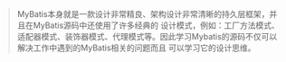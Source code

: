 > MyBatis本身就是一款设计非常精良、架构设计非常清晰的持久层框架，并且在MyBatis源码中还使用了许多经典的
设计模式，例如：工厂方法模式、适配器模式、装饰器模式、代理模式等。因此学习Mybatis的源码不仅可以解决工作中遇到的MyBatis相关的问题而且
可以学习它的设计思维。

